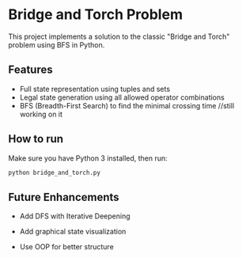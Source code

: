 # Bridge and Torch Problem

This project implements a solution to the classic "Bridge and Torch" problem using BFS in Python.

## Features

- Full state representation using tuples and sets
- Legal state generation using all allowed operator combinations
- BFS (Breadth-First Search) to find the minimal crossing time //still working on it

## How to run

Make sure you have Python 3 installed, then run:

```bash
python bridge_and_torch.py
```

## Future Enhancements

- Add DFS with Iterative Deepening

- Add graphical state visualization

- Use OOP for better structure
